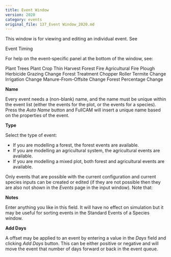 ```yaml
---
title: Event Window
version: 2020
category: events
original_file: 137_Event Window_2020.md
---
```


This window is for viewing and editing an individual event. See

Event Timing

For help on the event-specific panel at the bottom of the window, see:

Plant Trees
Plant Crop
Thin
Harvest
Forest Fire
Agricultural Fire
Plough
Herbicide
Grazing Change
Forest Treatment
Chopper Roller
Termite Change
Irrigation Change
Manure-From-Offsite Change
Forest Percentage Change

**Name**

Every event needs a (non-blank) name, and the name must be unique within
the event list (either the events for the plot, or the events for a
species). Press the *Auto Name* button and FullCAM will insert a unique
name based on the properties of the event.

**Type**

Select the type of event:

- If you are modelling a forest, the forest events are available.
- If you are modelling an agricultural system, the agricultural events
  are available.
- If you are modelling a mixed plot, both forest and agricultural events
  are available.

Only events that are possible with the current configuration and current
species inputs can be created or edited (if they are not possible then
they are also not shown in the *Events* page in the input window). Note
that:

**Notes**

Enter anything you like in this field. It will have no effect on
simulation but it may be useful for sorting events in the Standard
Events of a Species
window.

**Add Days**

A offset may be applied to an event by entering a value in the *Days*
field and clicking *Add Days* button. This can be either positive or
negative and will move the event that number of days forward or back in
the event queue.
